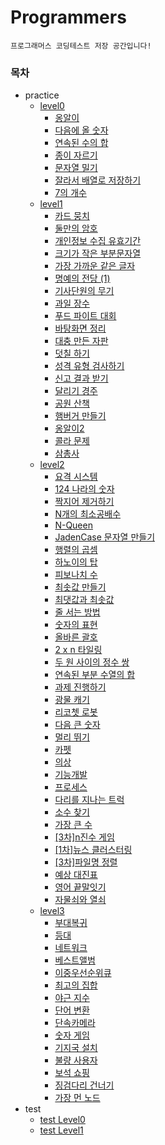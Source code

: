# Programmers

`프로그래머스 코딩테스트 저장 공간입니다!`

### 목차

-   practice
    -   [level0][level0]
        -   [옹알이][level0_0]
        -   [다음에 올 숫자][level0_1]
        -   [연속된 수의 합][level0_2]
        -   [종이 자르기][level0_3]
        -   [문자열 밀기][level0_4]
        -   [잘라서 배열로 저장하기][level0_5]
        -   [7의 개수][level0_6]
    -   [level1][level1]
        -   [카드 뭉치][level1_0]
        -   [둘만의 암호][level1_1]
        -   [개인정보 수집 유효기간][level1_2]
        -   [크기가 작은 부분문자열][level1_3]
        -   [가장 가까운 같은 글자][level1_4]
        -   [명예의 전당 (1)][level1_5]
        -   [기사단원의 무기][level1_6]
        -   [과일 장수][level1_7]
        -   [푸드 파이트 대회][level1_8]
        -   [바탕화면 정리][level1_9]
        -   [대충 만든 자판][level1_10]
        -   [덧칠 하기][level1_11]
        -   [성격 유형 검사하기][level1_12]
        -   [신고 결과 받기][level1_13]
        -   [달리기 경주][level1_14]
        -   [공원 산책][level1_15]
        -   [햄버거 만들기][level1_16]
        -   [옹알이2][level1_17]
        -   [콜라 문제][level1_18]
        -   [삼총사][level1_19]
    -   [level2][level2]
        -   [요격 시스템][level2_0]
        -   [124 나라의 숫자][level2_1]
        -   [짝지어 제거하기][level2_2]
        -   [N개의 최소공배수][level2_3]
        -   [N-Queen][level2_4]
        -   [JadenCase 문자열 만들기][level2_5]
        -   [행렬의 곱셈][level2_6]
        -   [하노이의 탑][level2_7]
        -   [피보나치 수][level2_8]
        -   [최솟값 만들기][level2_9]
        -   [최댓값과 최솟값][level2_10]
        -   [줄 서는 방법][level2_11]
        -   [숫자의 표현][level2_12]
        -   [올바른 괄호][level2_13]
        -   [2 x n 타일링][level2_14]
        -   [두 원 사이의 정수 쌍][level2_15]
        -   [연속된 부분 수열의 합][level2_16]
        -   [과제 진행하기][level2_17]
        -   [광물 캐기][level2_18]
        -   [리코쳇 로봇][level2_19]
        -   [다음 큰 숫자][level2_20]
        -   [멀리 뛰기][level2_21]
        -   [카펫][level2_22]
        -   [의상][level2_23]
        -   [기능개발][level2_24]
        -   [프로세스][level2_25]
        -   [다리를 지나는 트럭][level2_26]
        -   [소수 찾기][level2_27]
        -   [가장 큰 수][level2_28]
        -   [[3차]n진수 게임][level2_29]
        -   [[1차]뉴스 클러스터링][level2_30]
        -   [[3차]파일명 정렬][level2_31]
        -   [예상 대진표][level2_32]
        -   [영어 끝말잇기][level2_33]
        -   [자물쇠와 열쇠][level2_34]
    -   [level3][level3]
        -   [부대복귀][level3_1]
        -   [등대][level3_2]
        -   [네트워크][level3_3]
        -   [베스트앨범][level3_4]
        -   [이중우선순위큐][level3_5]
        -   [최고의 집합][level3_6]
        -   [야근 지수][level3_7]
        -   [단어 변환][level3_8]
        -   [단속카메라][level3_9]
        -   [숫자 게임][level3_10]
        -   [기지국 설치][level3_11]
        -   [불량 사용자][level3_12]
        -   [보석 쇼핑][level3_13]
        -   [징검다리 건너기][level3_14]
        -   [가장 먼 노드][level3_15]
-   test
    -   [test Level0][test0]
    -   [test Level1][test1]

[level0]: https://github.com/freechird2/Programmers/tree/main/src/practice/level0
[level0_0]: https://github.com/freechird2/Programmers/tree/main/src/practice/level0/옹알이
[level0_1]: https://github.com/freechird2/Programmers/tree/main/src/practice/level0/%EB%8B%A4%EC%9D%8C%EC%97%90%20%EC%98%AC%20%EC%88%AB%EC%9E%90
[level0_2]: https://github.com/freechird2/Programmers/tree/main/src/practice/level0/%EC%97%B0%EC%86%8D%EB%90%9C%20%EC%88%98%EC%9D%98%20%ED%95%A9
[level0_3]: https://github.com/freechird2/Programmers/tree/main/src/practice/level0/%EC%A2%85%EC%9D%B4%20%EC%9E%90%EB%A5%B4%EA%B8%B0
[level0_4]: https://github.com/freechird2/Programmers/tree/main/src/practice/level0/%EB%AC%B8%EC%9E%90%EC%97%B4%20%EB%B0%80%EA%B8%B0
[level0_5]: https://github.com/freechird2/Programmers/tree/main/src/practice/level0/%EC%9E%98%EB%9D%BC%EC%84%9C%20%EB%B0%B0%EC%97%B4%EB%A1%9C%20%EC%A0%80%EC%9E%A5%ED%95%98%EA%B8%B0
[level0_6]: https://github.com/freechird2/Programmers/tree/main/src/practice/level0/7%EC%9D%98%20%EA%B0%9C%EC%88%98
[level1]: https://github.com/freechird2/Programmers/tree/main/src/practice/level1
[level1_0]: https://github.com/freechird2/Programmers/tree/main/src/practice/level1/%EC%B9%B4%EB%93%9C%20%EB%AD%89%EC%B9%98
[level1_1]: https://github.com/freechird2/Programmers/tree/main/src/practice/level1/%EB%91%98%EB%A7%8C%EC%9D%98%20%EC%95%94%ED%98%B8
[level1_2]: https://github.com/freechird2/Programmers/tree/main/src/practice/level1/%EA%B0%9C%EC%9D%B8%EC%A0%95%EB%B3%B4%20%EC%88%98%EC%A7%91%20%EC%9C%A0%ED%9A%A8%EA%B8%B0%EA%B0%84
[level1_3]: https://github.com/freechird2/Programmers/tree/main/src/practice/level1/%ED%81%AC%EA%B8%B0%EA%B0%80%20%EC%9E%91%EC%9D%80%20%EB%B6%80%EB%B6%84%EB%AC%B8%EC%9E%90%EC%97%B4
[level1_4]: https://github.com/freechird2/Programmers/tree/main/src/practice/level1/%EA%B0%80%EC%9E%A5%20%EA%B0%80%EA%B9%8C%EC%9A%B4%20%EA%B0%99%EC%9D%80%20%EA%B8%80%EC%9E%90
[level1_5]: https://github.com/freechird2/Programmers/tree/main/src/practice/level1/%EB%AA%85%EC%98%88%EC%9D%98%20%EC%A0%84%EB%8B%B9%20(1)
[level1_6]: https://github.com/freechird2/Programmers/tree/main/src/practice/level1/%EA%B8%B0%EC%82%AC%EB%8B%A8%EC%9B%90%EC%9D%98%20%EB%AC%B4%EA%B8%B0
[level1_7]: https://github.com/freechird2/Programmers/tree/main/src/practice/level1/%EA%B3%BC%EC%9D%BC%20%EC%9E%A5%EC%88%98
[level1_8]: https://github.com/freechird2/Programmers/tree/main/src/practice/level1/%ED%91%B8%EB%93%9C%20%ED%8C%8C%EC%9D%B4%ED%8A%B8%20%EB%8C%80%ED%9A%8C
[level1_9]: https://github.com/freechird2/Programmers/tree/main/src/practice/level1/%EB%B0%94%ED%83%95%ED%99%94%EB%A9%B4%20%EC%A0%95%EB%A6%AC
[level1_10]: https://github.com/freechird2/Programmers/tree/main/src/practice/level1/%EB%8C%80%EC%B6%A9%20%EB%A7%8C%EB%93%A0%20%EC%9E%90%ED%8C%90
[level1_11]: https://github.com/freechird2/Programmers/tree/main/src/practice/level1/%EB%8D%A7%EC%B9%A0%ED%95%98%EA%B8%B0
[level1_12]: https://github.com/freechird2/Programmers/tree/main/src/practice/level1/%EC%84%B1%EA%B2%A9%20%EC%9C%A0%ED%98%95%20%EA%B2%80%EC%82%AC%ED%95%98%EA%B8%B0
[level1_13]: https://github.com/freechird2/Programmers/tree/main/src/practice/level1/%EC%8B%A0%EA%B3%A0%20%EA%B2%B0%EA%B3%BC%20%EB%B0%9B%EA%B8%B0
[level1_14]: https://github.com/freechird2/Programmers/tree/main/src/practice/level1/%EB%8B%AC%EB%A6%AC%EA%B8%B0%20%EA%B2%BD%EC%A3%BC
[level1_15]: https://github.com/freechird2/Programmers/tree/main/src/practice/level1/%EA%B3%B5%EC%9B%90%20%EC%82%B0%EC%B1%85
[level1_16]: https://github.com/freechird2/Programmers/tree/main/src/practice/level1/%ED%96%84%EB%B2%84%EA%B1%B0%20%EB%A7%8C%EB%93%A4%EA%B8%B0
[level1_17]: https://github.com/freechird2/Programmers/tree/main/src/practice/level1/%EC%98%B9%EC%95%8C%EC%9D%B42
[level1_18]: https://github.com/freechird2/Programmers/tree/main/src/practice/level1/%EC%BD%9C%EB%9D%BC%20%EB%AC%B8%EC%A0%9C
[level1_19]: https://github.com/freechird2/Programmers/tree/main/src/practice/level1/%EC%82%BC%EC%B4%9D%EC%82%AC
[level2]: https://github.com/freechird2/Programmers/tree/main/src/practice/level2
[level2_0]: https://github.com/freechird2/Programmers/tree/main/src/practice/level2/%EC%9A%94%EA%B2%A9%20%EC%8B%9C%EC%8A%A4%ED%85%9C
[level2_1]: https://github.com/freechird2/Programmers/tree/main/src/practice/level2/124%20%EB%82%98%EB%9D%BC%EC%9D%98%20%EC%88%AB%EC%9E%90
[level2_2]: https://github.com/freechird2/Programmers/tree/main/src/practice/level2/%EC%A7%9D%EC%A7%80%EC%96%B4%20%EC%A0%9C%EA%B1%B0%ED%95%98%EA%B8%B0
[level2_3]: https://github.com/freechird2/Programmers/tree/main/src/practice/level2/N%EA%B0%9C%EC%9D%98%20%EC%B5%9C%EC%86%8C%EA%B3%B5%EB%B0%B0%EC%88%98
[level2_4]: https://github.com/freechird2/Programmers/tree/main/src/practice/level2/N-Queen
[level2_5]: https://github.com/freechird2/Programmers/tree/main/src/practice/level2/JadenCase%20%EB%AC%B8%EC%9E%90%EC%97%B4%20%EB%A7%8C%EB%93%A4%EA%B8%B0
[level2_6]: https://github.com/freechird2/Programmers/tree/main/src/practice/level2/%ED%96%89%EB%A0%AC%EC%9D%98%20%EA%B3%B1%EC%85%88
[level2_7]: https://github.com/freechird2/Programmers/tree/main/src/practice/level2/%ED%95%98%EB%85%B8%EC%9D%B4%EC%9D%98%20%ED%83%91
[level2_8]: https://github.com/freechird2/Programmers/tree/main/src/practice/level2/%ED%94%BC%EB%B3%B4%EB%82%98%EC%B9%98%20%EC%88%98
[level2_9]: https://github.com/freechird2/Programmers/tree/main/src/practice/level2/%EC%B5%9C%EC%86%9F%EA%B0%92%20%EB%A7%8C%EB%93%A4%EA%B8%B0
[level2_10]: https://github.com/freechird2/Programmers/tree/main/src/practice/level2/%EC%B5%9C%EB%8C%93%EA%B0%92%EA%B3%BC%20%EC%B5%9C%EC%86%9F%EA%B0%92
[level2_11]: https://github.com/freechird2/Programmers/tree/main/src/practice/level2/%EC%A4%84%20%EC%84%9C%EB%8A%94%20%EB%B0%A9%EB%B2%95
[level2_12]: https://github.com/freechird2/Programmers/tree/main/src/practice/level2/%EC%88%AB%EC%9E%90%EC%9D%98%20%ED%91%9C%ED%98%84
[level2_13]: https://github.com/freechird2/Programmers/tree/main/src/practice/level2/%EC%98%AC%EB%B0%94%EB%A5%B8%20%EA%B4%84%ED%98%B8
[level2_14]: https://github.com/freechird2/Programmers/tree/main/src/practice/level2/2%20x%20n%20%ED%83%80%EC%9D%BC%EB%A7%81
[level2_15]: https://github.com/freechird2/Programmers/tree/main/src/practice/level2/%EB%91%90%20%EC%9B%90%20%EC%82%AC%EC%9D%B4%EC%9D%98%20%EC%A0%95%EC%88%98%20%EC%8C%8D
[level2_16]: https://github.com/freechird2/Programmers/tree/main/src/practice/level2/%EC%97%B0%EC%86%8D%EB%90%9C%20%EB%B6%80%EB%B6%84%20%EC%88%98%EC%97%B4%EC%9D%98%20%ED%95%A9
[level2_17]: https://github.com/freechird2/Programmers/tree/main/src/practice/level2/%EA%B3%BC%EC%A0%9C%20%EC%A7%84%ED%96%89%ED%95%98%EA%B8%B0
[level2_18]: https://github.com/freechird2/Programmers/tree/main/src/practice/level2/%EA%B4%91%EB%AC%BC%20%EC%BA%90%EA%B8%B0
[level2_19]: https://github.com/freechird2/Programmers/tree/main/src/practice/level2/%EB%A6%AC%EC%BD%94%EC%B3%87%20%EB%A1%9C%EB%B4%87
[level2_20]: https://github.com/freechird2/Programmers/tree/main/src/practice/level2/%EB%8B%A4%EC%9D%8C%20%ED%81%B0%20%EC%88%AB%EC%9E%90
[level2_21]: https://github.com/freechird2/Programmers/tree/main/src/practice/level2/%EB%A9%80%EB%A6%AC%20%EB%9B%B0%EA%B8%B0
[level2_22]: https://github.com/freechird2/Programmers/tree/main/src/practice/level2/%EC%B9%B4%ED%8E%AB
[level2_23]: https://github.com/freechird2/Programmers/tree/main/src/practice/level2/%EC%9D%98%EC%83%81
[level2_24]: https://github.com/freechird2/Programmers/tree/main/src/practice/level2/%EA%B8%B0%EB%8A%A5%EA%B0%9C%EB%B0%9C
[level2_25]: https://github.com/freechird2/Programmers/tree/main/src/practice/level2/%ED%94%84%EB%A1%9C%EC%84%B8%EC%8A%A4
[level2_26]: https://github.com/freechird2/Programmers/tree/main/src/practice/level2/%EB%8B%A4%EB%A6%AC%EB%A5%BC%20%EC%A7%80%EB%82%98%EB%8A%94%20%ED%8A%B8%EB%9F%AD
[level2_27]: https://github.com/freechird2/Programmers/tree/main/src/practice/level2/%EC%86%8C%EC%88%98%20%EC%B0%BE%EA%B8%B0
[level2_28]: https://github.com/freechird2/Programmers/tree/main/src/practice/level2/%EA%B0%80%EC%9E%A5%20%ED%81%B0%20%EC%88%98

[level2_29]: https://github.com/freechird2/Programmers/tree/main/src/practice/level2/[3%EC%B0%A8]n%EC%A7%84%EC%88%98%20%EA%B2%8C%EC%9E%84
[level2_30]: https://github.com/freechird2/Programmers/tree/main/src/practice/level2/[1%EC%B0%A8]%EB%89%B4%EC%8A%A4%20%ED%81%B4%EB%9F%AC%EC%8A%A4%ED%84%B0%EB%A7%81
[level2_31]: https://github.com/freechird2/Programmers/tree/main/src/practice/level2/[3%EC%B0%A8]%20%ED%8C%8C%EC%9D%BC%EB%AA%85%20%EC%A0%95%EB%A0%AC
[level2_32]: https://github.com/freechird2/Programmers/tree/main/src/practice/level2/%EC%98%88%EC%83%81%20%EB%8C%80%EC%A7%84%ED%91%9C
[level2_33]: https://github.com/freechird2/Programmers/tree/main/src/practice/level2/%EC%98%81%EC%96%B4%20%EB%81%9D%EB%A7%90%EC%9E%87%EA%B8%B0
[level2_34]: https://github.com/freechird2/Programmers/tree/main/src/practice/level2/%EC%9E%90%EB%AC%BC%EC%87%A0%EC%99%80%20%EC%97%B4%EC%87%A0
[level3]: https://github.com/freechird2/Programmers/tree/main/src/practice/level3
[level3_1]: https://github.com/freechird2/Programmers/tree/main/src/practice/level3/%EB%B6%80%EB%8C%80%EB%B3%B5%EA%B7%80
[level3_2]: https://github.com/freechird2/Programmers/tree/main/src/practice/level3/%EB%93%B1%EB%8C%80
[level3_3]: https://github.com/freechird2/Programmers/tree/main/src/practice/level3/%EB%84%A4%ED%8A%B8%EC%9B%8C%ED%81%AC
[level3_4]: https://github.com/freechird2/Programmers/tree/main/src/practice/level3/%EB%B2%A0%EC%8A%A4%ED%8A%B8%EC%95%A8%EB%B2%94
[level3_5]: https://github.com/freechird2/Programmers/tree/main/src/practice/level3/%EC%9D%B4%EC%A4%91%EC%9A%B0%EC%84%A0%EC%88%9C%EC%9C%84%ED%81%90
[level3_6]: https://github.com/freechird2/Programmers/tree/main/src/practice/level3/%EC%B5%9C%EA%B3%A0%EC%9D%98%20%EC%A7%91%ED%95%A9
[level3_7]: https://github.com/freechird2/Programmers/tree/main/src/practice/level3/%EC%95%BC%EA%B7%BC%20%EC%A7%80%EC%88%98
[level3_8]: https://github.com/freechird2/Programmers/tree/main/src/practice/level3/%EB%8B%A8%EC%96%B4%20%EB%B3%80%ED%99%98
[level3_9]: https://github.com/freechird2/Programmers/tree/main/src/practice/level3/%EB%8B%A8%EC%86%8D%EC%B9%B4%EB%A9%94%EB%9D%BC
[level3_10]: https://github.com/freechird2/Programmers/tree/main/src/practice/level3/%EC%88%AB%EC%9E%90%20%EA%B2%8C%EC%9E%84
[level3_11]: https://github.com/freechird2/Programmers/tree/main/src/practice/level3/%EA%B8%B0%EC%A7%80%EA%B5%AD%20%EC%84%A4%EC%B9%98
[level3_12]: https://github.com/freechird2/Programmers/tree/main/src/practice/level3/%EB%B6%88%EB%9F%89%20%EC%82%AC%EC%9A%A9%EC%9E%90
[level3_13]: https://github.com/freechird2/Programmers/tree/main/src/practice/level3/%EB%B3%B4%EC%84%9D%20%EC%87%BC%ED%95%91
[level3_14]: https://github.com/freechird2/Programmers/tree/main/src/practice/level3/%EC%A7%95%EA%B2%80%EB%8B%A4%EB%A6%AC%20%EA%B1%B4%EB%84%88%EA%B8%B0
[level3_15]: https://github.com/freechird2/Programmers/tree/main/src/practice/level3/%EA%B0%80%EC%9E%A5%20%EB%A8%BC%20%EB%85%B8%EB%93%9C
[test0]: https://github.com/freechird2/Programmers/tree/main/src/test/level0
[test1]: https://github.com/freechird2/Programmers/tree/main/src/test/level1
